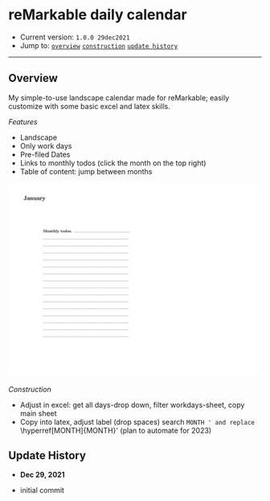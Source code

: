 # reMarkable daily calendar

- Current version: `1.0.0 29dec2021`
- Jump to: [`overview`](#overview) [`construction`](#construction) [`update history`](#updatehistory) 

-----------

## Overview 

My simple-to-use landscape calendar made for reMarkable; easily customize with some basic excel and latex skills. 

*Features* 
- Landscape 
- Only work days 
- Pre-filed Dates 
- Links to monthly todos (click the month on the top right)
- Table of content: jump between months

![Month_example](Month_example.png)




*Construction*
- Adjust in excel: get all days-drop down, filter workdays-sheet, copy main sheet
- Copy into latex, adjust label (drop spaces) search ` MONTH ' and replace  `\hyperref[MONTH]{MONTH}' (plan to automate for 2023)

## Update History
* **Dec 29, 2021**
- initial commit
  

